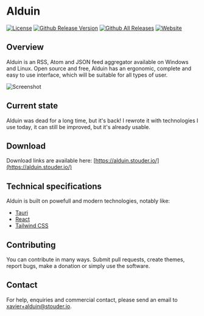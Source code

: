 # Alduin

[![License](https://img.shields.io/badge/license-MIT-blue.svg?style=flat-square)](https://github.com/AlduinApp/alduin/blob/master/LICENSE)
[![Github Release Version](https://img.shields.io/github/release/AlduinApp/alduin.svg?style=flat-square)](https://github.com/AlduinRSS/alduin/release)
[![Github All Releases](https://img.shields.io/github/downloads/AlduinApp/alduin/total.svg?style=flat-square)](https://github.com/AlduinApp/alduin/releases)
[![Website](https://img.shields.io/website-up-down-green-red/https/alduinapp.github.io.svg?label=Alduin%27s%20website&style=flat-square)](https://alduinapp.github.io)

## Overview
Alduin is an RSS, Atom and JSON feed aggregator available on Windows and Linux.
Open source and free, Alduin has an ergonomic, complete and easy to use interface, which will be suitable for all types of user.

![Screenshot](https://alduin.stouder.io/screenshot-dark.png)

## Current state
Alduin was dead for a long time, but it's back! I rewrote it with technologies I use today, it can still be improved, but it's already usable.

## Download
Download links are available here: [https://alduin.stouder.io/](https://alduin.stouder.io/)

## Technical specifications
Alduin is built on powefull and modern technologies, notably like:
* [Tauri](https://tauri.app/)
* [React](https://react.dev/)
* [Tailwind CSS](https://tailwindcss.com/)

## Contributing
You can contribute in many ways. Submit pull requests, create themes, report bugs, make a donation or simply use the software.

## Contact
For help, enquiries and commercial contact, please send an email to [xavier+alduin@stouder.io](mailto://xavier+alduin@stouder.io).
